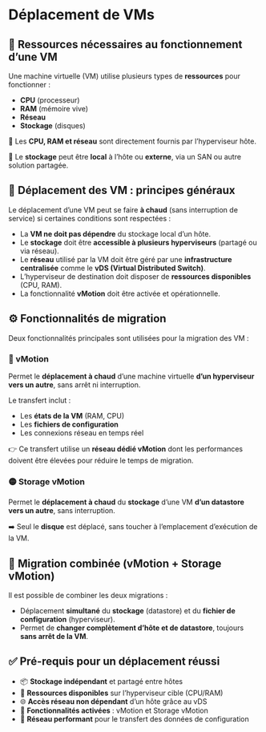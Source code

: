 # Déplacement de VMs

## **🧩 Ressources nécessaires au fonctionnement d’une VM**

Une machine virtuelle (VM) utilise plusieurs types de **ressources** pour fonctionner :

- **CPU** (processeur)
- **RAM** (mémoire vive)
- **Réseau**
- **Stockage** (disques)

🔸 Les **CPU, RAM et réseau** sont directement fournis par l’hyperviseur hôte.

🔸 Le **stockage** peut être **local** à l’hôte ou **externe**, via un SAN ou autre solution partagée.



## **🔄 Déplacement des VM : principes généraux**

Le déplacement d’une VM peut se faire **à chaud** (sans interruption de service) si certaines conditions sont respectées :

- La **VM ne doit pas dépendre** du stockage local d’un hôte.
- Le **stockage** doit être **accessible à plusieurs hyperviseurs** (partagé ou via réseau).
- Le **réseau** utilisé par la VM doit être géré par une **infrastructure centralisée** comme le **vDS (Virtual Distributed Switch)**.
- L’hyperviseur de destination doit disposer de **ressources disponibles** (CPU, RAM).
- La fonctionnalité **vMotion** doit être activée et opérationnelle.



## **⚙️ Fonctionnalités de migration**

Deux fonctionnalités principales sont utilisées pour la migration des VM :

### **🔵 vMotion**

Permet le **déplacement à chaud** d’une machine virtuelle **d’un hyperviseur vers un autre**, sans arrêt ni interruption.

Le transfert inclut :

- Les **états de la VM** (RAM, CPU)
- Les **fichiers de configuration**
- Les connexions réseau en temps réel

👉 Ce transfert utilise un **réseau dédié vMotion** dont les performances doivent être élevées pour réduire le temps de migration.

### **🟡 Storage vMotion**

Permet le **déplacement à chaud** du **stockage** d’une VM **d’un datastore vers un autre**, sans interruption.

➡️ Seul le **disque** est déplacé, sans toucher à l’emplacement d’exécution de la VM.



## **🔁 Migration combinée (vMotion + Storage vMotion)**

Il est possible de combiner les deux migrations :

- Déplacement **simultané** du **stockage** (datastore) et du **fichier de configuration** (hyperviseur).
- Permet de **changer complètement d’hôte et de datastore**, toujours **sans arrêt de la VM**.

## **✅ Pré-requis pour un déplacement réussi**

- 📦 **Stockage indépendant** et partagé entre hôtes
- 💪 **Ressources disponibles** sur l’hyperviseur cible (CPU/RAM)
- 🌐 **Accès réseau non dépendant** d’un hôte grâce au vDS
- 🔧 **Fonctionnalités activées** : vMotion et Storage vMotion
- 🚀 **Réseau performant** pour le transfert des données de configuration

